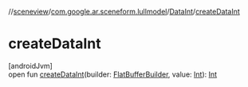 //[sceneview](../../../index.md)/[com.google.ar.sceneform.lullmodel](../index.md)/[DataInt](index.md)/[createDataInt](create-data-int.md)

# createDataInt

[androidJvm]\
open fun [createDataInt](create-data-int.md)(builder: [FlatBufferBuilder](../../com.google.flatbuffers/-flat-buffer-builder/index.md), value: [Int](https://kotlinlang.org/api/latest/jvm/stdlib/kotlin/-int/index.html)): [Int](https://kotlinlang.org/api/latest/jvm/stdlib/kotlin/-int/index.html)
